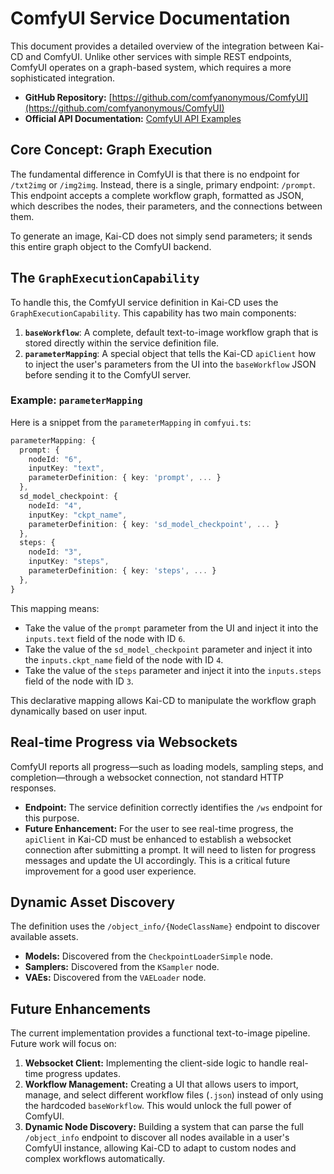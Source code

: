 # ComfyUI Service Documentation

This document provides a detailed overview of the integration between Kai-CD and ComfyUI. Unlike other services with simple REST endpoints, ComfyUI operates on a graph-based system, which requires a more sophisticated integration.

-   **GitHub Repository:** [https://github.com/comfyanonymous/ComfyUI](https://github.com/comfyanonymous/ComfyUI)
-   **Official API Documentation:** [ComfyUI API Examples](https://github.com/comfyanonymous/ComfyUI_API_Examples)

## Core Concept: Graph Execution

The fundamental difference in ComfyUI is that there is no endpoint for `/txt2img` or `/img2img`. Instead, there is a single, primary endpoint: `/prompt`. This endpoint accepts a complete workflow graph, formatted as JSON, which describes the nodes, their parameters, and the connections between them.

To generate an image, Kai-CD does not simply send parameters; it sends this entire graph object to the ComfyUI backend.

## The `GraphExecutionCapability`

To handle this, the ComfyUI service definition in Kai-CD uses the `GraphExecutionCapability`. This capability has two main components:

1.  **`baseWorkflow`**: A complete, default text-to-image workflow graph that is stored directly within the service definition file.
2.  **`parameterMapping`**: A special object that tells the Kai-CD `apiClient` how to inject the user's parameters from the UI into the `baseWorkflow` JSON before sending it to the ComfyUI server.

### Example: `parameterMapping`

Here is a snippet from the `parameterMapping` in `comfyui.ts`:

```typescript
parameterMapping: {
  prompt: {
    nodeId: "6", 
    inputKey: "text",
    parameterDefinition: { key: 'prompt', ... }
  },
  sd_model_checkpoint: {
    nodeId: "4", 
    inputKey: "ckpt_name",
    parameterDefinition: { key: 'sd_model_checkpoint', ... }
  },
  steps: {
    nodeId: "3", 
    inputKey: "steps",
    parameterDefinition: { key: 'steps', ... }
  },
}
```

This mapping means:
-   Take the value of the `prompt` parameter from the UI and inject it into the `inputs.text` field of the node with ID `6`.
-   Take the value of the `sd_model_checkpoint` parameter and inject it into the `inputs.ckpt_name` field of the node with ID `4`.
-   Take the value of the `steps` parameter and inject it into the `inputs.steps` field of the node with ID `3`.

This declarative mapping allows Kai-CD to manipulate the workflow graph dynamically based on user input.

## Real-time Progress via Websockets

ComfyUI reports all progress—such as loading models, sampling steps, and completion—through a websocket connection, not standard HTTP responses.

-   **Endpoint:** The service definition correctly identifies the `/ws` endpoint for this purpose.
-   **Future Enhancement:** For the user to see real-time progress, the `apiClient` in Kai-CD must be enhanced to establish a websocket connection after submitting a prompt. It will need to listen for progress messages and update the UI accordingly. This is a critical future improvement for a good user experience.

## Dynamic Asset Discovery

The definition uses the `/object_info/{NodeClassName}` endpoint to discover available assets.
-   **Models:** Discovered from the `CheckpointLoaderSimple` node.
-   **Samplers:** Discovered from the `KSampler` node.
-   **VAEs:** Discovered from the `VAELoader` node.

## Future Enhancements

The current implementation provides a functional text-to-image pipeline. Future work will focus on:
1.  **Websocket Client:** Implementing the client-side logic to handle real-time progress updates.
2.  **Workflow Management:** Creating a UI that allows users to import, manage, and select different workflow files (`.json`) instead of only using the hardcoded `baseWorkflow`. This would unlock the full power of ComfyUI.
3.  **Dynamic Node Discovery:** Building a system that can parse the full `/object_info` endpoint to discover all nodes available in a user's ComfyUI instance, allowing Kai-CD to adapt to custom nodes and complex workflows automatically. 